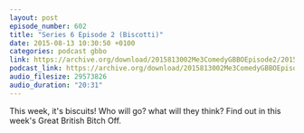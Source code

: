 ```yaml
---
layout: post
episode_number: 602
title: "Series 6 Episode 2 (Biscotti)"
date: 2015-08-13 10:30:50 +0100
categories: podcast gbbo
link: https://archive.org/download/2015813002Me3ComedyGBBOEpisode2/2015-8-13-002-Me3_Comedy--GBBO-Episode2.mp3
podcast_link: https://archive.org/download/2015813002Me3ComedyGBBOEpisode2/2015-8-13-002-Me3_Comedy--GBBO-Episode2.mp3
audio_filesize: 29573826
audio_duration: "20:31"
---
```

This week, it's biscuits! Who will go? what will they think? Find out in this week's Great British Bitch Off.
